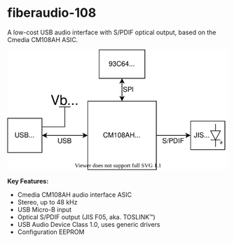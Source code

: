 # fiberaudio-108

A low-cost USB audio interface with S/PDIF optical output, based on the Cmedia CM108AH ASIC.

<p align="center"><img src="doc/block-schem.svg" /></p>

**Key Features:**

* Cmedia CM108AH audio interface ASIC
* Stereo, up to 48 kHz
* USB Micro-B input
* Optical S/PDIF output (JIS F05, aka. TOSLINK&trade;)
* USB Audio Device Class 1.0, uses generic drivers
* Configuration EEPROM